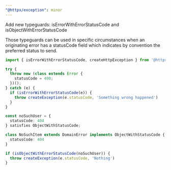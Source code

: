 ```yaml
---
"@httpx/exception": minor
---
```


Add new typeguards: isErrorWithErrorStatusCode and isObjectWithErrorStatusCode

Those typeguards can be used in specific circumstances when an originating
error has a statusCode field which indicates by convention the preferred status 
to send.

```typescript
import { isErrorWithErrorStatusCode, createHttpException } from '@httpx/exception';

try {
  throw new (class extends Error {
    statusCode = 400;
  })();
} catch (e) {
  if (isErrorWithErrorStatusCode(e)) {
    throw createException(e.statusCode, 'Something wrong happened')
  }  
}
```


```typescript
const noSuchUser = {
  statusCode: 404
} satisfies ObjectWithStatusCode;

class NoSuchItem extends DomainError implements ObjectWithStatusCode {
  statusCode: 404
}

if (isObjectWithErrorStatusCode(noSuchUser)) {
  throw createException(e.statusCode, 'Nothing')
}
```

